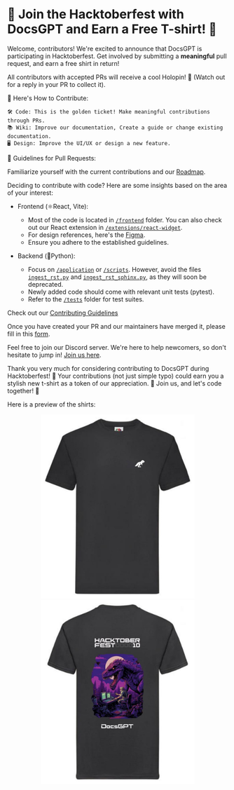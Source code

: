 # 🎉 Join the Hacktoberfest with DocsGPT and Earn a Free T-shirt! 🎉

Welcome, contributors! We're excited to announce that DocsGPT is participating in Hacktoberfest. Get involved by submitting a **meaningful** pull request, and earn a free shirt in return!

All contributors with accepted PRs will receive a cool Holopin! 🤩 (Watch out for a reply in your PR to collect it).

📜 Here's How to Contribute:

    🛠️ Code: This is the golden ticket! Make meaningful contributions through PRs.
    📚 Wiki: Improve our documentation, Create a guide or change existing documentation.
    🖥️ Design: Improve the UI/UX or design a new feature.

📝 Guidelines for Pull Requests:

Familiarize yourself with the current contributions and our [Roadmap](https://github.com/orgs/arc53/projects/2).

Deciding to contribute with code? Here are some insights based on the area of your interest:

- Frontend (⚛️React, Vite):
    - Most of the code is located in [`/frontend`](https://github.com/arc53/DocsGPT/tree/main/frontend) folder. You can also check out our React extension in [`/extensions/react-widget`](https://github.com/arc53/DocsGPT/tree/main/extensions/react-widget).
    - For design references, here's the [Figma](https://www.figma.com/file/OXLtrl1EAy885to6S69554/DocsGPT?node-id=0%3A1&t=hjWVuxRg9yi5YkJ9-1).
    - Ensure you adhere to the established guidelines.

- Backend (🐍Python):
    - Focus on [`/application`](https://github.com/arc53/DocsGPT/tree/main/application) or [`/scripts`](https://github.com/arc53/DocsGPT/tree/main/scripts). However, avoid the files [`ingest_rst.py`](https://github.com/arc53/DocsGPT/blob/main/scripts/old/ingest_rst.py) and [`ingest_rst_sphinx.py`](https://github.com/arc53/DocsGPT/blob/main/scripts/old/ingest_rst_sphinx.py), as they will soon be deprecated.
    - Newly added code should come with relevant unit tests (pytest).
    - Refer to the [`/tests`](https://github.com/arc53/DocsGPT/tree/main/tests) folder for test suites.

Check out our [Contributing Guidelines](https://github.com/arc53/DocsGPT/blob/main/CONTRIBUTING.md)

Once you have created your PR and our maintainers have merged it, please fill in this [form](https://airtable.com/appfkqFVjB0RpYCJh/shrXXM98xgRsbjO7s).

Feel free to join our Discord server. We're here to help newcomers, so don't hesitate to jump in! [Join us here](https://discord.gg/n5BX8dh8rU).

Thank you very much for considering contributing to DocsGPT during Hacktoberfest! 🙏 Your contributions (not just simple typo) could earn you a stylish new t-shirt as a token of our appreciation. 🎁 Join us, and let's code together! 🚀

Here is a preview of the shirts:
<p align="center">
<img src="Assets/DocsGPT tee-front.jpeg" width="350" />
<img src="Assets/DocsGPT tee-back.jpeg" width="350" />
</p>
